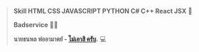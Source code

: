 > **Skill HTML CSS JAVASCRIPT PYTHON C# C++ React JSX** 💞️
> 
> **Badservice** 🐱‍💻
> 
> **นายธนพล พ่ออามาตย์ - [ไม่เอาสิ ครับ](https://www.facebook.com/thanapon.bonus).** 💻
